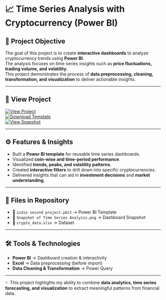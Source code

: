 # 📈 Time Series Analysis with Cryptocurrency (Power BI)

## 🎯 Project Objective
The goal of this project is to create **interactive dashboards** to analyze cryptocurrency trends using **Power BI**.  
The analysis focuses on time series insights such as **price fluctuations, trading volume, and volatility**.  
This project demonstrates the process of **data preprocessing, cleaning, transformation, and visualization** to deliver actionable insights.  

---

## 🔗 View Project
[![View Project](https://img.shields.io/badge/View%20Project-PowerBI-orange?style=for-the-badge&logo=power-bi)](https://github.com/amar4542/Time-series-analysis-with-cryptocurrency/blob/main/zidio%20second%20project.pbit)  
[![Download Template](https://img.shields.io/badge/Download-.pbit-blue?style=for-the-badge&logo=files)](https://github.com/amar4542/Time-series-analysis-with-cryptocurrency/blob/main/zidio%20second%20project.pbit)  
[![View Snapshot](https://img.shields.io/badge/View-Snapshot-green?style=for-the-badge&logo=image)](https://github.com/amar4542/Time-series-analysis-with-cryptocurrency/blob/main/Snapshot%20of%20Time%20Series%20Analysis.png)  

---

## ⚙️ Features & Insights
- Built a **Power BI template** for reusable time series dashboards.  
- Visualized **coin-wise and time-period performance**.  
- Identified **trends, peaks, and volatility patterns**.  
- Created **interactive filters** to drill down into specific cryptocurrencies.  
- Delivered insights that can aid in **investment decisions** and **market understanding**.  

---

## 📂 Files in Repository
- 📌 `zidio second project.pbit` → Power BI Template  
- 📌 `Snapshot of Time Series Analysis.png` → Dashboard Snapshot
- 📌 `crypto_data.xlsx` → Dataset 

---

## 🛠️ Tools & Technologies
- **Power BI** → Dashboard creation & interactivity  
- **Excel** → Data preprocessing (before import)  
- **Data Cleaning & Transformation** → Power Query  

---

✨ This project highlights my ability to combine **data analytics, time series forecasting, and visualization** to extract meaningful patterns from financial data.  
 
